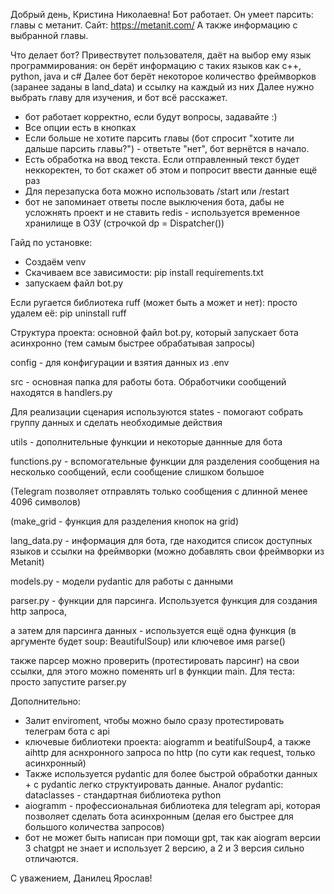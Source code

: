 Добрый день, Кристина Николаевна! Бот работает. Он умеет парсить:
главы с метанит. Сайт: https://metanit.com/
А также информацию с выбранной главы.

Что делает бот?
Привествутет пользователя, даёт на выбор ему язык программирования:
он берёт информацию с таких языков как c++, python, java и c#
Далее бот берёт некоторое количество фреймворков (заранее заданы в land_data) и ссылку на каждый из них
Далее нужно выбрать главу для изучения, и бот всё расскажет.

* бот работает корректно, если будут вопросы, задавайте :)
* Все опции есть в кнопках
* Если больше не хотите парсить главы (бот спросит "хотите ли дальше парсить главы?") - ответьте "нет", бот вернётся в начало.
* Есть обработка на ввод текста. Если отправленный текст будет неккоректен, то бот скажет об этом и попросит ввести данные ещё раз
* Для перезапуска бота можно использовать /start или /restart
* бот не запоминает ответы после выключения бота, дабы не усложнять проект и не ставить redis - используется временное хранилище в ОЗУ (строчкой dp = Dispatcher())


Гайд по установке:
* Создаём venv
* Скачиваем все зависимости: pip install requirements.txt
* запускаем файл bot.py

Если ругается библиотека ruff (может быть а может и нет):
просто удалем её: pip uninstall ruff

Структура проекта:
основной файл bot.py, который запускает бота асинхронно (тем самым быстрее обрабатывая запросы)

config - для конфигурации и взятия данных из .env

src - основная папка для работы бота. Обработчики сообщений находятся в handlers.py

Для реализации сценария используются states - помогают собрать группу данных и сделать необходимые действия

utils - дополнительные функции и некоторые даннные для бота

functions.py - вспомогательные функции для разделения сообщения на несколько сообщений, если сообщение слишком большое 

(Telegram позволяет отправлять только сообщения с длинной менее 4096 символов)

(make_grid - функция для разделения кнопок на grid)

lang_data.py - информация для бота, где находится список доступных языков и ссылки на фреймворки (можно добавлять свои фреймворки из Metanit)

models.py - модели pydantic для работы с данными 

parser.py - функции для парсинга. Используется функция для создания http запроса, 

а затем для парсинга данных - используется ещё одна функция (в аргументе будет soup: BeautifulSoup) или ключевое имя parse()

также парсер можно проверить (протестировать парсинг) на свои ссылки, для этого можно поменять url в функции main. Для теста: просто запустите parser.py


Дополнительно: 
* Залит enviroment, чтобы можно было сразу протестировать телеграм бота с api
* ключевые библиотеки проекта: aiogramm и beatifulSoup4, а также aihttp для аснхронного запроса по http (по сути как request, только асинхронный)
* Также используется pydantic для более быстрой обработки данных + с pydantic легко структуировать данные. Аналог pydantic: dataclasses - стандартная библиотека python
* aiogramm - профессиональная библиотека для telegram api, которая позволяет сделать бота асинхронным (делая его быстрее для большого количества запросов)
* бот не может быть написан при помощи gpt, так как aiogram версии 3 chatgpt не знает и использует 2 версию, а 2 и 3 версия сильно отличаются.

С уважением, Данилец Ярослав!
